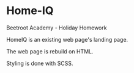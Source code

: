 # Home-IQ
Beetroot Academy - Holiday Homework

HomeIQ is an existing web page's landing page.

The web page is rebuild on HTML.

Styling is done with SCSS.
